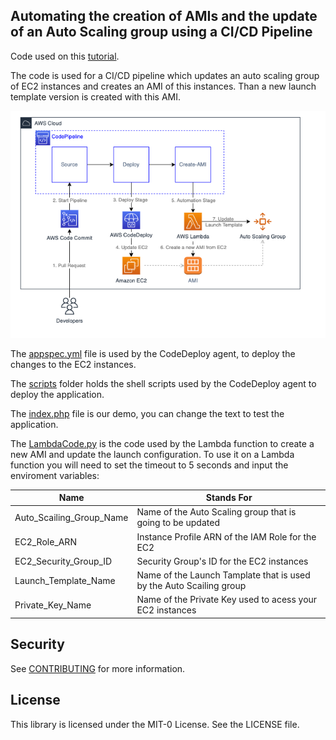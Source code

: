 ## Automating the creation of AMIs and the update of an Auto Scaling group using a CI/CD Pipeline 

Code used on this [tutorial](https://aws.amazon.com/blogs/?awsf.blog-master-category=*all&awsf.blog-master-learning-levels=*all&awsf.blog-master-industry=*all&awsf.blog-master-analytics-products=*all&awsf.blog-master-artificial-intelligence=*all&awsf.blog-master-aws-cloud-financial-management=*all&awsf.blog-master-blockchain=*all&awsf.blog-master-business-applications=*all&awsf.blog-master-compute=*all&awsf.blog-master-customer-enablement=*all&awsf.blog-master-customer-engagement=*all&awsf.blog-master-database=*all&awsf.blog-master-developer-tools=*all&awsf.blog-master-devops=*all&awsf.blog-master-end-user-computing=*all&awsf.blog-master-mobile=*all&awsf.blog-master-iot=*all&awsf.blog-master-management-governance=*all&awsf.blog-master-media-services=*all&awsf.blog-master-migration-transfer=*all&awsf.blog-master-migration-solutions=*all&awsf.blog-master-networking-content-delivery=*all&awsf.blog-master-programming-language=*all&awsf.blog-master-sector=*all&awsf.blog-master-security=*all&awsf.blog-master-storage=*all "AWS Blog").

The code is used for a CI/CD pipeline which updates an auto scaling group of EC2 instances and creates an AMI of this instances. Than a new launch template version is created with this AMI.

![Diagram Showing AWS resources composing the pipeline](imgs/Arch.png)

The [appspec.yml](appspec.yml) file is used by the CodeDeploy agent, to deploy the changes to the EC2 instances.

The [scripts](/scripts/) folder holds the shell scripts used by the CodeDeploy agent to deploy the application.

The [index.php](/index.php) file is our demo, you can change the text to test the application.

The [LambdaCode.py](/LambdaCode.py) is the code used by the Lambda function to create a new AMI and update the launch configuration.
To use it on a Lambda function you will need to set the timeout to 5 seconds and input the enviroment variables:

|Name|Stands For|
|----|-----|
|Auto_Scailing_Group_Name|Name of the Auto Scaling group that is going to be updated|
|EC2_Role_ARN|Instance Profile ARN of the IAM Role for the EC2|
|EC2_Security_Group_ID|Security Group's ID for the EC2 instances|
|Launch_Template_Name|Name of the Launch Tamplate that is used by the Auto Scailing group|
|Private_Key_Name|Name of the Private Key used to acess your EC2 instances|

## Security

See [CONTRIBUTING](CONTRIBUTING.md#security-issue-notifications) for more information.

## License

This library is licensed under the MIT-0 License. See the LICENSE file.

